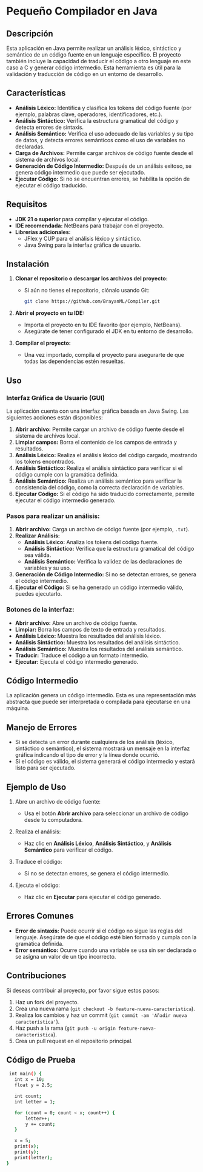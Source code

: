 # **Pequeño Compilador en Java**

## **Descripción**

Esta aplicación en Java permite realizar un análisis léxico, sintáctico y semántico de un código fuente en un lenguaje específico. El proyecto también incluye la capacidad de traducir el código a otro lenguaje en este caso a C y generar código intermedio. Esta herramienta es útil para la validación y traducción de código en un entorno de desarrollo.

## **Características**

- **Análisis Léxico:** Identifica y clasifica los tokens del código fuente (por ejemplo, palabras clave, operadores, identificadores, etc.).
- **Análisis Sintáctico:** Verifica la estructura gramatical del código y detecta errores de sintaxis.
- **Análisis Semántico:** Verifica el uso adecuado de las variables y su tipo de datos, y detecta errores semánticos como el uso de variables no declaradas.
- **Carga de Archivos:** Permite cargar archivos de código fuente desde el sistema de archivos local.
- **Generación de Código Intermedio:** Después de un análisis exitoso, se genera código intermedio que puede ser ejecutado.
- **Ejecutar Código:** Si no se encuentran errores, se habilita la opción de ejecutar el código traducido.

## **Requisitos**

- **JDK 21 o superior** para compilar y ejecutar el código.
- **IDE recomendada:** NetBeans para trabajar con el proyecto.
- **Librerías adicionales:** 
  - JFlex y CUP para el análisis léxico y sintáctico.
  - Java Swing para la interfaz gráfica de usuario.

## **Instalación**

1. **Clonar el repositorio o descargar los archivos del proyecto:**
   - Si aún no tienes el repositorio, clónalo usando Git:
     ```bash
     git clone https://github.com/BrayanML/Compiler.git
     ```

2. **Abrir el proyecto en tu IDE:**
   - Importa el proyecto en tu IDE favorito (por ejemplo, NetBeans).
   - Asegúrate de tener configurado el JDK en tu entorno de desarrollo.

3. **Compilar el proyecto:**
   - Una vez importado, compila el proyecto para asegurarte de que todas las dependencias estén resueltas.

## **Uso**

### **Interfaz Gráfica de Usuario (GUI)**

La aplicación cuenta con una interfaz gráfica basada en Java Swing. Las siguientes acciones están disponibles:

1. **Abrir archivo:** Permite cargar un archivo de código fuente desde el sistema de archivos local.
2. **Limpiar campos:** Borra el contenido de los campos de entrada y resultados.
3. **Análisis Léxico:** Realiza el análisis léxico del código cargado, mostrando los tokens encontrados.
4. **Análisis Sintáctico:** Realiza el análisis sintáctico para verificar si el código cumple con la gramática definida.
5. **Análisis Semántico:** Realiza un análisis semántico para verificar la consistencia del código, como la correcta declaración de variables.
6. **Ejecutar Código:** Si el código ha sido traducido correctamente, permite ejecutar el código intermedio generado.

### **Pasos para realizar un análisis:**

1. **Abrir archivo:** Carga un archivo de código fuente (por ejemplo, `.txt`).
2. **Realizar Análisis:**
   - **Análisis Léxico:** Analiza los tokens del código fuente.
   - **Análisis Sintáctico:** Verifica que la estructura gramatical del código sea válida.
   - **Análisis Semántico:** Verifica la validez de las declaraciones de variables y su uso.
3. **Generación de Código Intermedio:** Si no se detectan errores, se genera el código intermedio.
4. **Ejecutar el Código:** Si se ha generado un código intermedio válido, puedes ejecutarlo.

### **Botones de la interfaz:**
- **Abrir archivo:** Abre un archivo de código fuente.
- **Limpiar:** Borra los campos de texto de entrada y resultados.
- **Análisis Léxico:** Muestra los resultados del análisis léxico.
- **Análisis Sintáctico:** Muestra los resultados del análisis sintáctico.
- **Análisis Semántico:** Muestra los resultados del análisis semántico.
- **Traducir:** Traduce el código a un formato intermedio.
- **Ejecutar:** Ejecuta el código intermedio generado.

## **Código Intermedio**

La aplicación genera un código intermedio. Esta es una representación más abstracta que puede ser interpretada o compilada para ejecutarse en una máquina.

## **Manejo de Errores**

- Si se detecta un error durante cualquiera de los análisis (léxico, sintáctico o semántico), el sistema mostrará un mensaje en la interfaz gráfica indicando el tipo de error y la línea donde ocurrió.
- Si el código es válido, el sistema generará el código intermedio y estará listo para ser ejecutado.

## **Ejemplo de Uso**

1. Abre un archivo de código fuente:
   - Usa el botón **Abrir archivo** para seleccionar un archivo de código desde tu computadora.
   
2. Realiza el análisis:
   - Haz clic en **Análisis Léxico**, **Análisis Sintáctico**, y **Análisis Semántico** para verificar el código.

3. Traduce el código:
   - Si no se detectan errores, se genera el código intermedio.

4. Ejecuta el código:
   - Haz clic en **Ejecutar** para ejecutar el código generado.

## **Errores Comunes**

- **Error de sintaxis:** Puede ocurrir si el código no sigue las reglas del lenguaje. Asegúrate de que el código esté bien formado y cumpla con la gramática definida.
- **Error semántico:** Ocurre cuando una variable se usa sin ser declarada o se asigna un valor de un tipo incorrecto.

## **Contribuciones**

Si deseas contribuir al proyecto, por favor sigue estos pasos:

1. Haz un fork del proyecto.
2. Crea una nueva rama (`git checkout -b feature-nueva-caracteristica`).
3. Realiza los cambios y haz un commit (`git commit -am 'Añadir nueva característica'`).
4. Haz push a la rama (`git push -u origin feature-nueva-caracteristica`).
5. Crea un pull request en el repositorio principal.

## **Código de Prueba**

   ```bash
    int main() {
      int x = 10;
      float y = 2.5;
  
      int count;
      int letter = 1;
  
      for (count = 0; count < x; count++) {
          letter++;
          y += count;
      }
  
      x = 5; 
      print(x);
      print(y);
      print(letter);
  }
   ```



